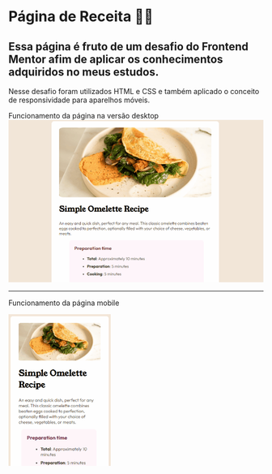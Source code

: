 # Página de Receita 🍕🌭

## Essa página é fruto de um desafio do Frontend Mentor afim de aplicar os conhecimentos adquiridos no meus estudos.
Nesse desafio foram utilizados HTML e CSS e também aplicado o conceito de responsividade para aparelhos móveis.

Funcionamento da página na versão desktop
<img src="./images/Animação.gif" alt="Funciomento da página">
<hr>

Funcionamento da página mobile

<img src="./images/Animação-responsivo.gif" alt="" width="40%">
